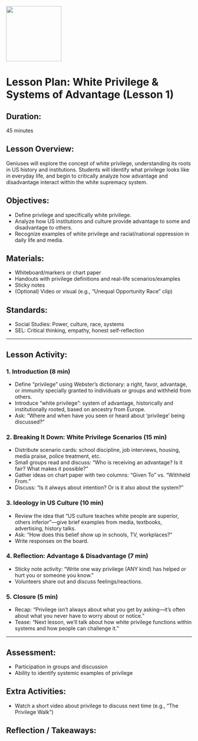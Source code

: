 <img src="https://github.com/Hgp-GeniusLabs/Curriculum/blob/10734f2c827128dde773ea4f266d154d46977866/Org-Wide/Assets/hgp_logo_original.png" width="150"/>

# Lesson Plan: White Privilege & Systems of Advantage (Lesson 1)

## **Duration:**
45 minutes

## **Lesson Overview:**
Geniuses will explore the concept of white privilege, understanding its roots in US history and institutions. Students will identify what privilege looks like in everyday life, and begin to critically analyze how advantage and disadvantage interact within the white supremacy system.

## **Objectives:**
- Define privilege and specifically white privilege.
- Analyze how US institutions and culture provide advantage to some and disadvantage to others.
- Recognize examples of white privilege and racial/national oppression in daily life and media.

## **Materials:**
- Whiteboard/markers or chart paper
- Handouts with privilege definitions and real-life scenarios/examples
- Sticky notes
- (Optional) Video or visual (e.g., “Unequal Opportunity Race” clip)

## **Standards:**
- Social Studies: Power, culture, race, systems
- SEL: Critical thinking, empathy, honest self-reflection

---

## **Lesson Activity:**

### 1. Introduction (8 min)
- Define “privilege” using Webster’s dictionary: a right, favor, advantage, or immunity specially granted to individuals or groups and withheld from others.
- Introduce “white privilege”: system of advantage, historically and institutionally rooted, based on ancestry from Europe.
- Ask: “Where and when have you seen or heard about ‘privilege’ being discussed?”

### 2. Breaking It Down: White Privilege Scenarios (15 min)
- Distribute scenario cards: school discipline, job interviews, housing, media praise, police treatment, etc.
- Small groups read and discuss: “Who is receiving an advantage? Is it fair? What makes it possible?”
- Gather ideas on chart paper with two columns: “Given To” vs. “Withheld From.”
- Discuss: “Is it always about intention? Or is it also about the system?”

### 3. Ideology in US Culture (10 min)
- Review the idea that “US culture teaches white people are superior, others inferior”—give brief examples from media, textbooks, advertising, history talks.
- Ask: “How does this belief show up in schools, TV, workplaces?”
- Write responses on the board.

### 4. Reflection: Advantage & Disadvantage (7 min)
- Sticky note activity: “Write one way privilege (ANY kind) has helped or hurt you or someone you know.”
- Volunteers share out and discuss feelings/reactions.

### 5. Closure (5 min)
- Recap: “Privilege isn’t always about what you get by asking—it’s often about what you never have to worry about or notice.”
- Tease: “Next lesson, we’ll talk about how white privilege functions within systems and how people can challenge it.”

---

## **Assessment:**
- Participation in groups and discussion
- Ability to identify systemic examples of privilege

## **Extra Activities:**
- Watch a short video about privilege to discuss next time (e.g., “The Privilege Walk”)

## **Reflection / Takeaways:**
